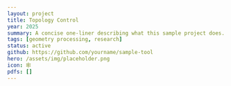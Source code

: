 ```yaml
---
layout: project
title: Topology Control
year: 2025
summary: A concise one-liner describing what this sample project does.
tags: [geometry processing, research]
status: active
github: https://github.com/yourname/sample-tool
hero: /assets/img/placeholder.png
icon: 🕸️
pdfs: []
---
```


